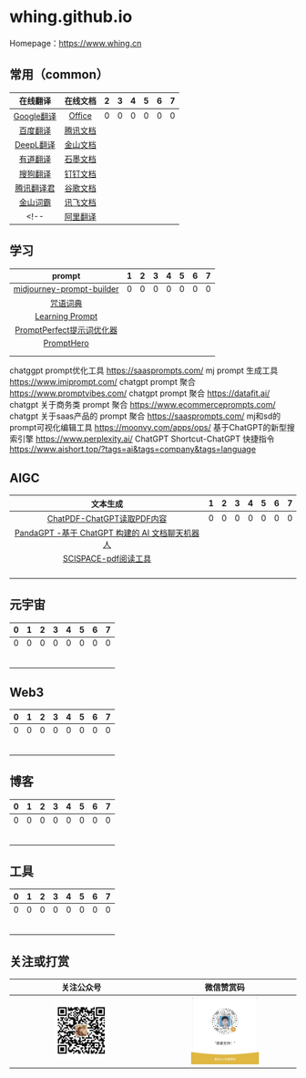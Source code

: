 # whing.github.io

Homepage：https://www.whing.cn

## 常用（common）

| 在线翻译  | 在线文档  |  2 |  3 | 4  |  5 |  6 |  7 |
| :------------: | :------------: | :------------: | :------------: | :------------: | :------------: | :------------: | :------------: |
| [Google翻译](https://translate.google.com/)  |  [Office](https://www.office.com/) | 0  |  0 |  0 | 0  | 0  |  0 |
| [百度翻译](https://fanyi.baidu.com/)         |  [腾讯文档](https://docs.qq.com) |   |   |   |   |   |   |
| [DeepL翻译](https://www.deepl.com/)          |  [金山文档](https://www.kdocs.cn) |   |   |   |   |   |   |
| [有道翻译](https://fanyi.youdao.com/)        |  [石墨文档](https://shimo.im) |   |   |   |   |   |   |
| [搜狗翻译](https://fanyi.sogou.com/)         |  [钉钉文档](https://docs.dingtalk.com/i/desktop) |   |   |   |   |   |   |
| [腾讯翻译君](https://fanyi.qq.com/)          |  [谷歌文档](https://docs.google.com/) |   |   |   |   |   |   |
| [金山词霸](http://www.iciba.com/)            |  [讯飞文档](https://iflydocs.com/) |   |   |   |   |   |   |
<!-- | [阿里翻译](https://translate.alibaba.com/)   |  []() |   |   |   |   |   |   | -->



## 学习
| prompt  | 1  |  2 |  3 | 4  |  5 |  6 |  7 |
| :------------: | :------------: | :------------: | :------------: | :------------: | :------------: | :------------: | :------------: |
| [midjourney-prompt-builder](https://promptomania.com/midjourney-prompt-builder/)  |  0 | 0  |  0 |  0 | 0  | 0  |  0 |
| [咒语词典](http://tag.zoos.life/)  |   |   |   |   |   |   |   |
| [Learning Prompt](https://learningprompt.wiki/)  |   |   |   |   |   |   |   |
| [PromptPerfect提示词优化器](https://promptperfect.jinaai.cn/)  |   |   |   |   |   |   |   |
| [PromptHero](https://prompthero.com/)  |   |   |   |   |   |   |   |
| []()  |   |   |   |   |   |   |   |
| []()  |   |   |   |   |   |   |   |

chatggpt prompt优化工具
https://saasprompts.com/
mj prompt 生成工具
https://www.imiprompt.com/
chatgpt prompt 聚合
https://www.promptvibes.com/
chatgpt prompt 聚合
https://datafit.ai/
chatgpt 关于商务类 prompt 聚合
https://www.ecommerceprompts.com/
chatgpt 关于saas产品的 prompt 聚合
https://saasprompts.com/
mj和sd的prompt可视化编辑工具
https://moonvy.com/apps/ops/
基于ChatGPT的新型搜索引擎
https://www.perplexity.ai/ 
ChatGPT Shortcut-ChatGPT 快捷指令
https://www.aishort.top/?tags=ai&tags=company&tags=language

## AIGC
| 文本生成  | 1  |  2 |  3 | 4  |  5 |  6 |  7 |
| :------------: | :------------: | :------------: | :------------: | :------------: | :------------: | :------------: | :------------: |
| [ChatPDF-ChatGPT读取PDF内容](https://www.chatpdf.com)  |  0 | 0  |  0 |  0 | 0  | 0  |  0 |
| [PandaGPT -基于 ChatGPT 构建的 AI 文档聊天机器人](https://www.pandagpt.io/)  |   |   |   |   |   |   |   |
| [SCISPACE-pdf阅读工具](https://typeset.io/)  |   |   |   |   |   |   |   |
|   |   |   |   |   |   |   |   |
|   |   |   |   |   |   |   |   |
|   |   |   |   |   |   |   |   |
|   |   |   |   |   |   |   |   |

## 元宇宙
| 0  | 1  |  2 |  3 | 4  |  5 |  6 |  7 |
| :------------: | :------------: | :------------: | :------------: | :------------: | :------------: | :------------: | :------------: |
| 0  |  0 | 0  |  0 |  0 | 0  | 0  |  0 |
|   |   |   |   |   |   |   |   |
|   |   |   |   |   |   |   |   |
|   |   |   |   |   |   |   |   |
|   |   |   |   |   |   |   |   |
|   |   |   |   |   |   |   |   |
|   |   |   |   |   |   |   |   |

## Web3
| 0  | 1  |  2 |  3 | 4  |  5 |  6 |  7 |
| :------------: | :------------: | :------------: | :------------: | :------------: | :------------: | :------------: | :------------: |
| 0  |  0 | 0  |  0 |  0 | 0  | 0  |  0 |
|   |   |   |   |   |   |   |   |
|   |   |   |   |   |   |   |   |
|   |   |   |   |   |   |   |   |
|   |   |   |   |   |   |   |   |
|   |   |   |   |   |   |   |   |
|   |   |   |   |   |   |   |   |

## 博客
| 0  | 1  |  2 |  3 | 4  |  5 |  6 |  7 |
| :------------: | :------------: | :------------: | :------------: | :------------: | :------------: | :------------: | :------------: |
| 0  |  0 | 0  |  0 |  0 | 0  | 0  |  0 |
|   |   |   |   |   |   |   |   |
|   |   |   |   |   |   |   |   |
|   |   |   |   |   |   |   |   |
|   |   |   |   |   |   |   |   |
|   |   |   |   |   |   |   |   |
|   |   |   |   |   |   |   |   |

## 工具
| 0  | 1  |  2 |  3 | 4  |  5 |  6 |  7 |
| :------------: | :------------: | :------------: | :------------: | :------------: | :------------: | :------------: | :------------: |
| 0  |  0 | 0  |  0 |  0 | 0  | 0  |  0 |
|   |   |   |   |   |   |   |   |
|   |   |   |   |   |   |   |   |
|   |   |   |   |   |   |   |   |
|   |   |   |   |   |   |   |   |
|   |   |   |   |   |   |   |   |
|   |   |   |   |   |   |   |   |

## 关注或打赏
<!-- ![关注](static/img/qrcode_for_gh_23dfcfca7f91_258.jpg) -->
<!-- ![打赏](static/img/WeChatAppreciationCode.png) -->
<!-- <img src="static/img/WeChatAppreciationCode.png" alt="打赏" width="25%" /> -->
| 关注公众号  | 微信赞赏码  |
| :------------: | :------------: | 
| <img src="static/img/wh_beside_the_window_manga_qrcode.jpg" alt="关注" width="40%" />  |  <img src="static/img/WeChatAppreciationCode.png" alt="打赏" width="50%" /> |


